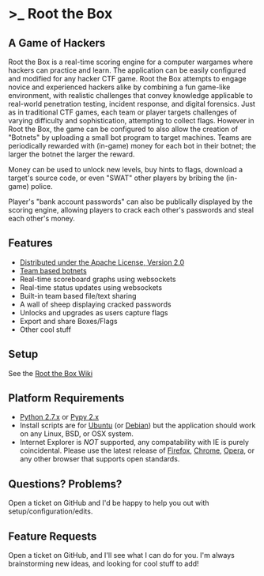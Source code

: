 # >_ Root the Box

A Game of Hackers
-------------------
Root the Box is a real-time scoring engine for a computer wargames where hackers can practice and learn. The application can be easily configured and modified for any hacker CTF game. Root the Box attempts to engage novice and experienced hackers alike by combining a fun game-like environment, with realistic challenges that convey knowledge applicable to real-world penetration testing, incident response, and digital forensics. Just as in traditional CTF games, each team or player targets challenges of varying difficulty and sophistication, attempting to collect flags. However in Root the Box, the game can be configured to also allow the creation of "Botnets" by uploading a small bot program to target machines. Teams are periodically rewarded with (in-game) money for each bot in their botnet; the larger the botnet the larger the reward.

Money can be used to unlock new levels, buy hints to flags, download a target's source code, or even "SWAT" other players by bribing the (in-game) police.

Player's "bank account passwords" can also be publically displayed by the scoring engine, allowing players to crack each other's passwords and steal each other's money.

Features
-------------
* [Distributed under the Apache License, Version 2.0](http://www.apache.org/licenses/LICENSE-2.0)
* [Team based botnets](https://github.com/moloch--/RootTheBox/wiki/Features)
* Real-time scoreboard graphs using websockets
* Real-time status updates using websockets
* Built-in team based file/text sharing
* A wall of sheep displaying cracked passwords
* Unlocks and upgrades as users capture flags
* Export and share Boxes/Flags
* Other cool stuff

Setup
-------------------
See the [Root the Box Wiki](https://github.com/moloch--/RootTheBox/wiki)

Platform Requirements
-------------------------
* [Python 2.7.x](https://www.python.org/) or [Pypy 2.x](http://pypy.org/)
* Install scripts are for [Ubuntu](http://www.ubuntu.com/) (or [Debian](https://www.debian.org/)) but the application should work on any Linux, BSD, or OSX system.
* Internet Explorer is *NOT* supported, any compatability with IE is purely coincidental. Please use the latest release of [Firefox](https://www.mozilla.org/en-US/), [Chrome](https://www.google.com/chrome/), [Opera](http://www.opera.com/), or any other browser that supports open standards.

Questions? Problems?
-------------------------------
Open a ticket on GitHub and I'd be happy to help you out with setup/configuration/edits.

Feature Requests
----------------------
Open a ticket on GitHub, and I'll see what I can do for you.  I'm always brainstorming new ideas, and looking for cool stuff to add!
